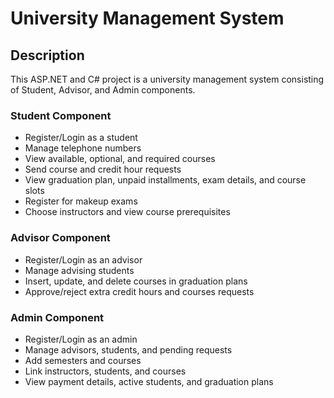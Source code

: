 # University Management System

## Description

This ASP.NET and C# project is a university management system consisting of Student, Advisor, and Admin components. 

### Student Component
- Register/Login as a student
- Manage telephone numbers
- View available, optional, and required courses
- Send course and credit hour requests
- View graduation plan, unpaid installments, exam details, and course slots
- Register for makeup exams
- Choose instructors and view course prerequisites

### Advisor Component
- Register/Login as an advisor
- Manage advising students
- Insert, update, and delete courses in graduation plans
- Approve/reject extra credit hours and courses requests

### Admin Component
- Register/Login as an admin
- Manage advisors, students, and pending requests
- Add semesters and courses
- Link instructors, students, and courses
- View payment details, active students, and graduation plans

